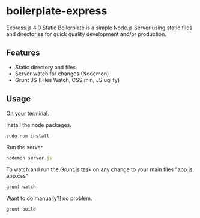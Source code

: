 # boilerplate-express

Express.js 4.0 Static Boilerplate is a simple Node.js Server using static files and directories for quick quality development and/or production.

Features
-----------
- Static directory and files
- Server watch for changes (Nodemon)
- Grunt JS (Files Watch, CSS min, JS uglify)

Usage
-----------
On your terminal.

Install the node packages.
```ruby
sudo npm install
```

Run the server
```ruby
nodemon server.js
```

To watch and run the Grunt.js task on any change to your main files "app.js, app.css"
```ruby
grunt watch
```

Want to do manually?! no problem.
```ruby
grunt build
```
